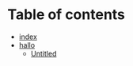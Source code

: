 # Table of contents

* [index](README.md)
* [hallo](untitlsljfoeafkjoeajed/README.md)
  * [Untitled](untitlsljfoeafkjoeajed/untitled.md)

